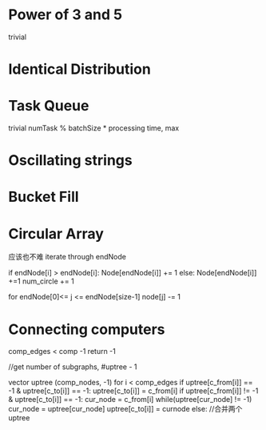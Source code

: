 # Power of 3 and 5
trivial

# Identical Distribution

# Task Queue 
trivial
numTask % batchSize * processing time, max

# Oscillating strings

# Bucket Fill

# Circular Array
应该也不难
iterate through endNode

if endNode[i] > endNode[i]:
    Node[endNode[i]] += 1
else: 
    Node[endNode[i]] +=1
    num_circle += 1

for endNode[0]<= j <= endNode[size-1]
    node[j] -= 1

# Connecting computers
comp_edges < comp -1 return -1

//get number of subgraphs, #uptree - 1

vector<int> uptree (comp_nodes, -1)
for i < comp_edges
    if uptree[c_from[i]] == -1 & uptree[c_to[i]] == -1:
        uptree[c_to[i]] = c_from[i]
    if uptree[c_from[i]] != -1 & uptree[c_to[i]] == -1:
        cur_node = c_from[i]
        while(uptree[cur_node] != -1)  
            cur_node = uptree[cur_node]
        uptree[c_to[i]] = curnode
    else:
        //合并两个uptree

